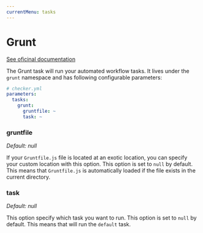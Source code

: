 ```yaml
---
currentMenu: tasks
---
```


# Grunt

[See oficinal documentation](http://gruntjs.com/)

The Grunt task will run your automated workflow tasks.
It lives under the `grunt` namespace and has following configurable parameters:

```yml
# checker.yml
parameters:
  tasks:
    grunt:
      gruntfile: ~
      task: ~
```

### gruntfile

*Default: null*

If your `Gruntfile.js` file is located at an exotic location,
you can specify your custom location with this option.
This option is set to `null` by default.
This means that `Gruntfile.js` is automatically loaded
if the file exists in the current directory.

### task

*Default: null*

This option specify which task you want to run.
This option is set to `null` by default.
This means that will run the `default` task.

